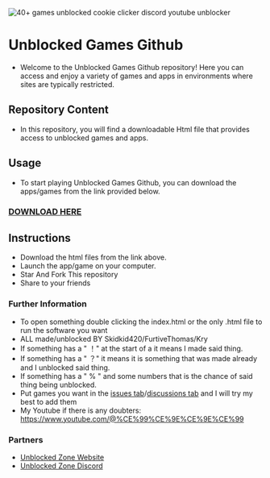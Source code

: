 ![40+ games unblocked cookie clicker discord youtube unblocker](https://github.com/FurtiveThomas/Unbore_Yourself_in_School/blob/b454d87a0acece2c54b9f3d29325a5170972fd21/1%20Unblocked%20Games/%EF%BC%9FCookie%20Clicker%202.054/Cookie%20Clicker/img/imgforgithub.png)

<meta name="<h4> Unblocked, unblocker, school games, Youtube, Discord, ubg365, unblocked games 76, classroom 6x, unblocked games wtf, unblocked games, cookie clicker, school work, keyword, school fun, GitHub, coolmathgames, free download, apk, html, index.html, discord, youtube, videos, free, hacked, iframe, google snake, Minecraft, blockblast, block blast, Mario, smash carts, unblocked games free 76 classroom 6x google sites, google sites, google site, chromebook hack </h4>">

<meta name="description" content="goguardianbypass, securly-bypass Unblocked, Discord, Youtube, unblocker, ubg365, unblocked games 76, classroom 6x, unblocked games wtf, unblocked games, cookie clicker, school work, keyword, school fun, GitHub, coolmathgames, free download, apk, html, index.html, discord, youtube, videos, free, hacked, iframe, google snake, Minecraft, blockblast, block blast, Mario, smash carts, unblocked games free 76 classroom 6x google sites, google sites, google site, rammerhead, nettleweb, chromebook-hack,">
<meta name="keywords" content="goguardianbypass, securly-bypass Unblocked, Discord, Youtube, unblocker, ubg365, unblocked games 76, classroom 6x, unblocked games wtf, unblocked games, cookie clicker, school work, keyword, school fun, GitHub, coolmathgames, free download, apk, html, index.html, discord, youtube, videos, free, hacked, iframe, google snake, Minecraft, blockblast, block blast, Mario, smash carts, unblocked games free 76 classroom 6x google sites, google sites, google site, rammerhead, nettleweb, chromebook-hack,">
<meta name="unblocked games search terms" content="goguardianbypass, securly-bypass Unblocked, Discord, Youtube, unblocker, ubg365, unblocked games 76, classroom 6x, unblocked games wtf, unblocked games, cookie clicker, school work, keyword, school fun, GitHub, coolmathgames, free download, apk, html, index.html, discord, youtube, videos, free, hacked, iframe, google snake, Minecraft, blockblast, block blast, Mario, smash carts, keyword, unblocked games free 76 classroom 6x google sites, google sites, google site, rammerhead, nettleweb, chromebook-hack, ">
 <meta name="<h1>^ Don't Mind Stupid Keywords </h1>"> 

# Unblocked Games Github 
* Welcome to the Unblocked Games Github repository! Here you can access and enjoy a variety of games and apps in environments where sites are typically restricted.

## Repository Content
* In this repository, you will find a downloadable Html file that provides access to unblocked games and apps.

## Usage
* To start playing Unblocked Games Github, you can download the apps/games from the link provided below.
 
### [DOWNLOAD HERE](https://github.com/FurtiveThomas/Unbore_Yourself_in_School/archive/refs/heads/main.zip)

## Instructions
* Download the html files from the link above.
* Launch the app/game on your computer.
* Star And Fork This repository
* Share to your friends
### Further Information

* To open something double clicking the index.html or the only .html file to run the software you want
* ALL made/unblocked BY Skidkid420/FurtiveThomas/Kry
* If something has a " ！" at the start of a it means I made said thing.
* If something has a " ？" it means it is something that was made already and I unblocked said thing.
* If something has a " % " and some numbers that is the chance of said thing being unblocked. 
* Put games you want in the [issues tab](https://github.com/FurtiveThomas/Unbore_Yourself_in_School/issues/new?template=add-.md)/[discussions tab](https://github.com/FurtiveThomas/Unbore_Yourself_in_School/discussions/4) and I will try my best to add them
* My Youtube if there is any doubters: https://www.youtube.com/@%CE%99%CE%9E%CE%9E%CE%99 
### Partners
* [Unblocked Zone Website](https://unblockzone.github.io/)
* [Unblocked Zone Discord](https://discord.gg/XRkQyY2Hhy)






